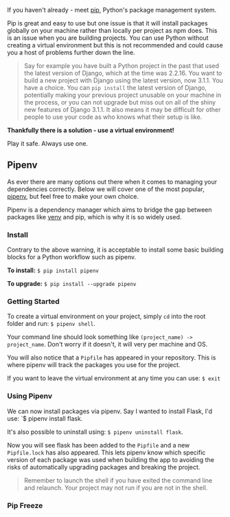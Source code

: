 If you haven't already - meet [pip](https://pypi.org/project/pip/), Python's package management system.

Pip is great and easy to use but one issue is that it will install packages globally on your machine rather than locally per project as npm does. This is an issue when you are building projects. You can use Python without creating a virtual environment but this is not recommended and could cause you a host of problems further down the line.

> Say for example you have built a Python project in the past that used the latest version of Django, which at the time was 2.2.16. You want to build a new project with Django using the latest version, now 3.1.1. You have a choice. You can `pip install` the latest version of Django, potentially making your previous project unusable on your machine in the process, or you can not upgrade but miss out on all of the shiny new features of Django 3.1.1. It also means it may be difficult for other people to use your code as who knows what their setup is like.

**Thankfully there is a solution - use a virtual environment!**

Play it safe. Always use one.

## Pipenv

As ever there are many options out there when it comes to managing your dependencies correctly. Below we will cover one of the most popular, [pipenv](https://pypi.org/project/pipenv/), but feel free to make your own choice.

Pipenv is a dependency manager which aims to bridge the gap between packages like [venv](https://docs.python.org/3/library/venv.html) and pip, which is why it is so widely used.

### Install

Contrary to the above warning, it is acceptable to install some basic building blocks for a Python workflow such as pipenv.

**To install:** `$ pip install pipenv`

**To upgrade:** `$ pip install --upgrade pipenv`

### Getting Started

To create a virtual environment on your project, simply `cd` into the root folder and run: `$ pipenv shell`.

Your command line should look something like `(project_name) -> project_name`. Don't worry if it doesn't, it will very per machine and OS.

You will also notice that a `Pipfile` has appeared in your repository. This is where pipenv will track the packages you use for the project.

If you want to leave the virtual environment at any time you can use: `$ exit`

### Using Pipenv

We can now install packages via pipenv. Say I wanted to install Flask, I'd use: `$ pipenv install flask.

It's also possible to uninstall using: `$ pipenv uninstall flask`.

Now you will see flask has been added to the `Pipfile` and a new `Pipfile.lock` has also appeared. This lets pipenv know which specific version of each package was used when building the app to avoiding the risks of automatically upgrading packages and breaking the project.

> Remember to launch the shell if you have exited the command line and relaunch. Your project may not run if you are not in the shell.

### Pip Freeze


